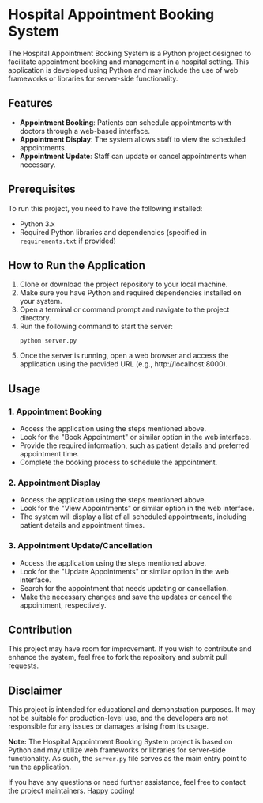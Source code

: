 # Hospital Appointment Booking System

The Hospital Appointment Booking System is a Python project designed to facilitate appointment booking and management in a hospital setting. This application is developed using Python and may include the use of web frameworks or libraries for server-side functionality.

## Features
- **Appointment Booking**: Patients can schedule appointments with doctors through a web-based interface.
- **Appointment Display**: The system allows staff to view the scheduled appointments.
- **Appointment Update**: Staff can update or cancel appointments when necessary.

## Prerequisites
To run this project, you need to have the following installed:
- Python 3.x
- Required Python libraries and dependencies (specified in `requirements.txt` if provided)

## How to Run the Application
1. Clone or download the project repository to your local machine.
2. Make sure you have Python and required dependencies installed on your system.
3. Open a terminal or command prompt and navigate to the project directory.
4. Run the following command to start the server:
   ```
   python server.py
   ```
5. Once the server is running, open a web browser and access the application using the provided URL (e.g., http://localhost:8000).

## Usage
### 1. Appointment Booking
- Access the application using the steps mentioned above.
- Look for the "Book Appointment" or similar option in the web interface.
- Provide the required information, such as patient details and preferred appointment time.
- Complete the booking process to schedule the appointment.

### 2. Appointment Display
- Access the application using the steps mentioned above.
- Look for the "View Appointments" or similar option in the web interface.
- The system will display a list of all scheduled appointments, including patient details and appointment times.

### 3. Appointment Update/Cancellation
- Access the application using the steps mentioned above.
- Look for the "Update Appointments" or similar option in the web interface.
- Search for the appointment that needs updating or cancellation.
- Make the necessary changes and save the updates or cancel the appointment, respectively.

## Contribution
This project may have room for improvement. If you wish to contribute and enhance the system, feel free to fork the repository and submit pull requests.

## Disclaimer
This project is intended for educational and demonstration purposes. It may not be suitable for production-level use, and the developers are not responsible for any issues or damages arising from its usage.

**Note:** The Hospital Appointment Booking System project is based on Python and may utilize web frameworks or libraries for server-side functionality. As such, the `server.py` file serves as the main entry point to run the application.

If you have any questions or need further assistance, feel free to contact the project maintainers. Happy coding!
